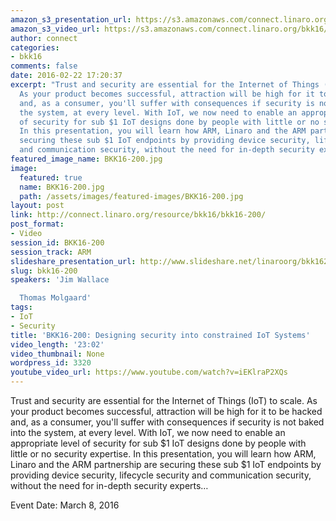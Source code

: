 ```yaml
---
amazon_s3_presentation_url: https://s3.amazonaws.com/connect.linaro.org/bkk16/Presentations/Tuesday/BKK16-200.pdf
amazon_s3_video_url: https://s3.amazonaws.com/connect.linaro.org/bkk16/Videos/Tuesday/BKK16-200%20Designing%20security%20into%20constrained%20IoT%20systems.mp4
author: connect
categories:
- bkk16
comments: false
date: 2016-02-22 17:20:37
excerpt: "Trust and security are essential for the Internet of Things (IoT) to scale.
  As your product becomes successful, attraction will be high for it to be hacked
  and, as a consumer, you'll suffer with consequences if security is not baked into
  the system, at every level. With IoT, we now need to enable an appropriate level
  of security for sub $1 IoT designs done by people with little or no security expertise.
  In this presentation, you will learn how ARM, Linaro and the ARM partnership are
  securing these sub $1 IoT endpoints by providing device security, lifecycle security
  and communication security, without the need for in-depth security experts\u2026"
featured_image_name: BKK16-200.jpg
image:
  featured: true
  name: BKK16-200.jpg
  path: /assets/images/featured-images/BKK16-200.jpg
layout: post
link: http://connect.linaro.org/resource/bkk16/bkk16-200/
post_format:
- Video
session_id: BKK16-200
session_track: ARM
slideshare_presentation_url: http://www.slideshare.net/linaroorg/bkk16200-designing-security-into-low-cost-io-t-systems
slug: bkk16-200
speakers: 'Jim Wallace

  Thomas Molgaard'
tags:
- IoT
- Security
title: 'BKK16-200: Designing security into constrained IoT Systems'
video_length: '23:02'
video_thumbnail: None
wordpress_id: 3320
youtube_video_url: https://www.youtube.com/watch?v=iEKlraP2XQs
---
```


Trust and security are essential for the Internet of Things (IoT) to scale. As your product becomes successful, attraction will be high for it to be hacked and, as a consumer, you'll suffer with consequences if security is not baked into the system, at every level. With IoT, we now need to enable an appropriate level of security for sub $1 IoT designs done by people with little or no security expertise. In this presentation, you will learn how ARM, Linaro and the ARM partnership are securing these sub $1 IoT endpoints by providing device security, lifecycle security and communication security, without the need for in-depth security experts…

Event Date: March 8, 2016